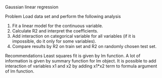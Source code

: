 Gaussian linear regression

Problem
Load data set and perform the following analysis
1. Fit a linear model for the continuous variable.
2. Calculate R2 and interpret the coefficients.
3. Add interaction on categorical variable for all variables (if it is impossible, do it only for
some variables).
4. Compare results by R2 on train set and R2 on randomly chosen test set.

Recommendations
Least squares fit is given by lm function. A lot of information is given by summary function
for lm object. It is possible to add interaction of variables x1 and x2 by adding x1*x2 term to
formula argument of lm function.